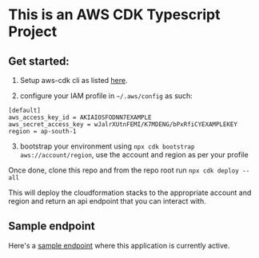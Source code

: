 

# This is an AWS CDK Typescript Project

## Get started:

1. Setup aws-cdk cli as listed [here](https://docs.aws.amazon.com/cdk/v2/guide/getting_started.html#getting_started_account).

2. configure your IAM profile in `~/.aws/config` as such:
```
[default]
aws_access_key_id = AKIAIOSFODNN7EXAMPLE
aws_secret_access_key = wJalrXUtnFEMI/K7MDENG/bPxRfiCYEXAMPLEKEY
region = ap-south-1
```
3. bootstrap your environment using `npx cdk bootstrap aws://account/region`, use the account and region as per your profile

Once done, clone this repo and from the repo root run `npx cdk deploy --all`

This will deploy the cloudformation stacks to the appropriate account and region and return an api endpoint that you can interact with.

## Sample endpoint
Here's a [sample endpoint](https://v5lonzrode.execute-api.ap-south-1.amazonaws.com/) where this application is currently active.
